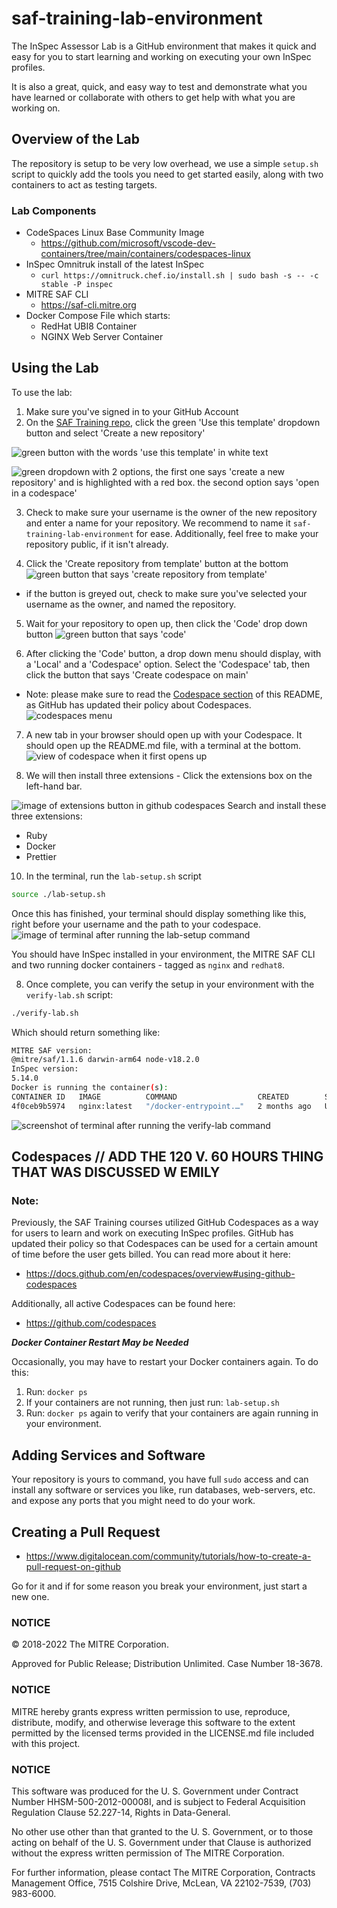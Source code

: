 # saf-training-lab-environment

The InSpec Assessor Lab is a GitHub environment that makes it quick and easy for you to start learning and working on executing your own InSpec profiles.

It is also a great, quick, and easy way to test and demonstrate what you have learned or collaborate with others to get help with what you are working on.
## Overview of the Lab

The repository is setup to be very low overhead, we use a simple `setup.sh` script to quickly add the tools you need to get started easily, along with two containers to act as testing targets.
### Lab Components

- CodeSpaces Linux Base Community Image
  - <https://github.com/microsoft/vscode-dev-containers/tree/main/containers/codespaces-linux>
- InSpec Omnitruk install of the latest InSpec
  - `curl https://omnitruck.chef.io/install.sh | sudo bash -s -- -c stable -P inspec`
- MITRE SAF CLI
  - <https://saf-cli.mitre.org>
- Docker Compose File which starts:
  - RedHat UBI8 Container
  - NGINX Web Server Container

## Using the Lab

To use the lab:
1. Make sure you've signed in to your GitHub Account
2. On the [SAF Training repo](https://github.com/mitre/saf-training-lab-environment/tree/main), click the green 'Use this template' dropdown button and select 'Create a new repository'

![green button with the words 'use this template' in white text](https://user-images.githubusercontent.com/79539195/213498628-934c3343-4b9a-4488-9295-d21840e766f6.png)

![green dropdown with 2 options, the first one says 'create a new repository' and is highlighted with a red box. the second option says 'open in a codespace'](https://user-images.githubusercontent.com/79539195/213499867-0a2bbff2-9593-443d-a8c5-dd9170ddca9e.png)


3. Check to make sure your username is the owner of the new repository and enter a name for your repository. We recommend to name it `saf-training-lab-environment` for ease. Additionally, feel free to make your repository public, if it isn't already.

4. Click the 'Create repository from template' button at the bottom 
![green button that says 'create repository from template'](https://user-images.githubusercontent.com/79539195/213503629-13ecb85b-c173-4f8b-ba1b-be6cd194a9f7.png)
- if the button is greyed out, check to make sure you've selected your username as the owner, and named the repository.

5. Wait for your repository to open up, then click the 'Code' drop down button
![green button that says 'code'](https://user-images.githubusercontent.com/79539195/213504430-e0417daf-e1e9-40b2-9c82-541a7f766ced.png) 

6. After clicking the 'Code' button, a drop down menu should display, with a 'Local' and a 'Codespace' option. Select the 'Codespace' tab, then click the button that says 'Create codespace on main' 
- Note: please make sure to read the [Codespace section](https://user-images.githubusercontent.com/79539195/213515712-df955766-cf5e-4156-a745-36288c1e6bb1.png) of this README, as GitHub has updated their policy about Codespaces.
![codespaces menu](https://user-images.githubusercontent.com/79539195/213504777-b74cf75a-6dec-4a39-8c52-a5ff4a8b07c3.png)

7. A new tab in your browser should open up with your Codespace. It should open up the README.md file, with a terminal at the bottom. 
![view of codespace when it first opens up](https://user-images.githubusercontent.com/79539195/213515461-4c13b23a-1cd1-4e92-9d7b-3128a583d09a.png)

8. We will then install three extensions - Click the extensions box on the left-hand bar.

![image of extensions button in github codespaces](https://user-images.githubusercontent.com/79539195/213515712-df955766-cf5e-4156-a745-36288c1e6bb1.png)
Search and install these three extensions:
 - Ruby
 - Docker
 - Prettier

10. In the terminal, run the `lab-setup.sh` script

```sh
source ./lab-setup.sh
```

Once this has finished, your terminal should display something like this, right before your username and the path to your codespace.
![image of terminal after running the lab-setup command](https://user-images.githubusercontent.com/79539195/213518549-79a83522-4bcc-412c-9178-7130b1bae4e5.png)

You should have InSpec installed in your environment, the MITRE SAF CLI and two running docker containers - tagged as `nginx` and `redhat8`.

8. Once complete, you can verify the setup in your environment with the `verify-lab.sh` script:

```sh
./verify-lab.sh
```

Which should return something like:

```sh
MITRE SAF version: 
@mitre/saf/1.1.6 darwin-arm64 node-v18.2.0
InSpec version: 
5.14.0
Docker is running the container(s): 
CONTAINER ID   IMAGE          COMMAND                  CREATED        STATUS         PORTS                NAMES
4f0ceb9b5974   nginx:latest   "/docker-entrypoint.…"   2 months ago   Up 6 minutes   0.0.0.0:80->80/tcp   nginx
```

![screenshot of terminal after running the verify-lab command](https://user-images.githubusercontent.com/79539195/213518892-a50e0044-f1ae-43bb-bbf4-5a48af3ccb5e.png)

## Codespaces // ADD THE 120 V. 60 HOURS THING THAT WAS DISCUSSED W EMILY

### Note:

Previously, the SAF Training courses utilized GitHub Codespaces as a way for users to learn and work on executing InSpec profiles. GitHub has updated their policy so that Codespaces can be used for a certain amount of time before the user gets billed. You can read more about it here: 
- https://docs.github.com/en/codespaces/overview#using-github-codespaces

Additionally, all active Codespaces can be found here:
- https://github.com/codespaces

***Docker Container Restart May be Needed*** 

Occasionally, you may have to restart your Docker containers again. To do this:

1. Run: `docker ps`
2. If your containers are not running, then just run: `lab-setup.sh`
3. Run: `docker ps` again to verify that your containers are again running in your environment.

## Adding Services and Software

Your repository is yours to command, you have full `sudo` access and can install any software or services you like, run databases, web-servers, etc. and expose any ports that you might need to do your work.

## Creating a Pull Request

- <https://www.digitalocean.com/community/tutorials/how-to-create-a-pull-request-on-github>

Go for it and if for some reason you break your environment, just start a new one.
### NOTICE

© 2018-2022 The MITRE Corporation.

Approved for Public Release; Distribution Unlimited. Case Number 18-3678.

### NOTICE

MITRE hereby grants express written permission to use, reproduce, distribute, modify, and otherwise leverage this software to the extent permitted by the licensed terms provided in the LICENSE.md file included with this project.

### NOTICE

This software was produced for the U. S. Government under Contract Number HHSM-500-2012-00008I, and is subject to Federal Acquisition Regulation Clause 52.227-14, Rights in Data-General.

No other use other than that granted to the U. S. Government, or to those acting on behalf of the U. S. Government under that Clause is authorized without the express written permission of The MITRE Corporation.

For further information, please contact The MITRE Corporation, Contracts Management Office, 7515 Colshire Drive, McLean, VA 22102-7539, (703) 983-6000.
